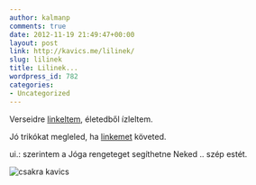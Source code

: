```yaml
---
author: kalmanp
comments: true
date: 2012-11-19 21:49:47+00:00
layout: post
link: http://kavics.me/lilinek/
slug: lilinek
title: Lilinek...
wordpress_id: 782
categories:
- Uncategorized
---
```


Verseidre [linkeltem](http://www.poet.hu/szerzo/Czirok_Lili), életedből ízleltem.




Jó trikókat megleled, ha [linkemet](http://www.threadless.com) követed.




ui.: szerintem a Jóga rengeteget segíthetne Neked .. szép estét.




![csakra kavics](http://kavics.freeblog.hu/files/2012/11/csakra_ko.jpg)
